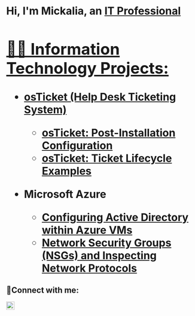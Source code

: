 <h1>Hi, I'm Mickalia, an <a href="https://linkedin.com/in/MickaliaReid">IT Professional


<h2>👨‍💻 Information Technology Projects:</h2>


- <b>osTicket (Help Desk Ticketing System)</b>
  
  - [osTicket: Post-Installation Configuration](https://github.com/MickaliaR/post-install-configs)
  - [osTicket: Ticket Lifecycle Examples](https://github.com/joshmadakorcc/ticket-lifecycle)
- <b>Microsoft Azure</b>
  - [Configuring Active Directory within Azure VMs](https://github.com/joshmadakorcc/configure-ad)
  - [Network Security Groups (NSGs) and Inspecting Network Protocols](https://github.com/joshmadakorcc/azure-network-protocols)


<h2>🤳Connect with me:</h2>

[<img align="left" alt="Josh | LinkedIn" width="22px" src="https://cdn.jsdelivr.net/npm/simple-icons@v3/icons/linkedin.svg" />][linkedin]

[linkedin]: https://linkedin.com/in/Josh
